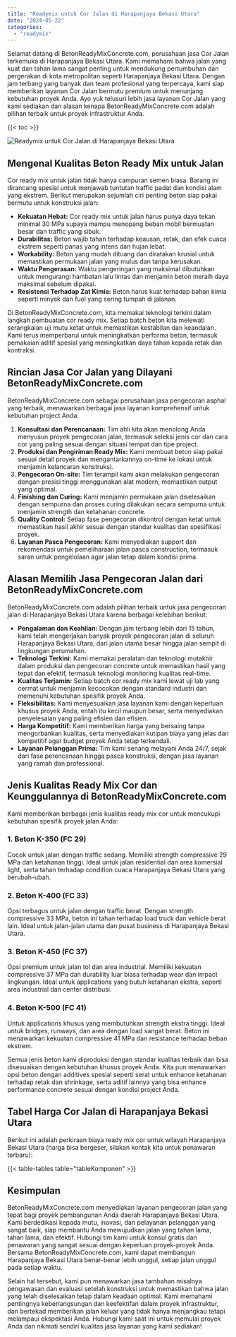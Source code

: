 ```yaml
---
title: "Readymix untuk Cor Jalan di Harapanjaya Bekasi Utara"
date: "2024-05-22"
categories: 
  - "readymix"
---
```


Selamat datang di BetonReadyMixConcrete.com, perusahaan jasa Cor Jalan terkemuka di Harapanjaya Bekasi Utara. Kami memahami bahwa jalan yang kuat dan tahan lama sangat penting untuk mendukung pertumbuhan dan pergerakan di kota metropolitan seperti Harapanjaya Bekasi Utara. Dengan jam terbang yang banyak dan team profesional yang terpercaya, kami siap memberikan layanan Cor Jalan bermutu premium untuk menunjang kebutuhan proyek Anda. Ayo yuk telusuri lebih jasa layanan Cor Jalan yang kami sediakan dan alasan kenapa BetonReadyMixConcrete.com adalah pilihan terbaik untuk proyek infrastruktur Anda.

{{< toc >}}

![Readymix untuk Cor Jalan di Harapanjaya Bekasi Utara](https://betoncor8.github.io/cor/harga-beton-readymix-concrete%20(19).png)

## Mengenal Kualitas Beton Ready Mix untuk Jalan

Cor ready mix untuk jalan tidak hanya campuran semen biasa. Barang ini dirancang spesial untuk menjawab tuntutan traffic padat dan kondisi alam yang ekstrem. Berikut merupakan sejumlah ciri penting beton siap pakai bermutu untuk konstruksi jalan:

- **Kekuatan Hebat:** Cor ready mix untuk jalan harus punya daya tekan minimal 30 MPa supaya mampu menopang beban mobil bermuatan besar dan traffic yang sibuk.
- **Durabilitas:** Beton wajib tahan terhadap keausan, retak, dan efek cuaca ekstrem seperti panas yang intens dan hujan lebat.
- **Workability:** Beton yang mudah dituang dan diratakan krusial untuk memastikan permukaan jalan yang mulus dan tanpa kerusakan.
- **Waktu Pengerasan:** Waktu pengeringan yang maksimal dibutuhkan untuk mengurangi hambatan lalu lintas dan menjamin beton meraih daya maksimal sebelum dipakai.
- **Resistensi Terhadap Zat Kimia:** Beton harus kuat terhadap bahan kimia seperti minyak dan fuel yang sering tumpah di jalanan.

Di BetonReadyMixConcrete.com, kita memakai teknologi terkini dalam langkah pembuatan cor ready mix. Setiap batch beton kita melewati serangkaian uji mutu ketat untuk memastikan kestabilan dan keandalan. Kami terus memperbarui untuk meningkatkan performa beton, termasuk pemakaian aditif spesial yang meningkatkan daya tahan kepada retak dan kontraksi.

## Rincian Jasa Cor Jalan yang Dilayani BetonReadyMixConcrete.com

BetonReadyMixConcrete.com sebagai perusahaan jasa pengecoran asphal yang terbaik, menawarkan berbagai jasa layanan komprehensif untuk kebutuhan project Anda:

1. **Konsultasi dan Perencanaan:** Tim ahli kita akan menolong Anda menyusun proyek pengecoran jalan, termasuk seleksi jenis cor dan cara cor yang paling sesuai dengan situasi tempat dan tipe project.
2. **Produksi dan Pengiriman Ready Mix:** Kami membuat beton siap pakai sesuai detail proyek dan mengantarkannya on-time ke lokasi untuk menjamin kelancaran konstruksi.
3. **Pengecoran On-site:** Tim terampil kami akan melakukan pengecoran dengan presisi tinggi menggunakan alat modern, memastikan output yang optimal.
4. **Finishing dan Curing:** Kami menjamin permukaan jalan diselesaikan dengan sempurna dan proses curing dilakukan secara sempurna untuk menjamin strength dan ketahanan concrete.
5. **Quality Control:** Setiap fase pengecoran dikontrol dengan ketat untuk memastikan hasil akhir sesuai dengan standar kualitas dan spesifikasi proyek.
6. **Layanan Pasca Pengecoran:** Kami menyediakan support dan rekomendasi untuk pemeliharaan jalan pasca construction, termasuk saran untuk pengelolaan agar jalan tetap dalam kondisi prima.

## Alasan Memilih Jasa Pengecoran Jalan dari BetonReadyMixConcrete.com

BetonReadyMixConcrete.com adalah pilihan terbaik untuk jasa pengecoran jalan di Harapanjaya Bekasi Utara karena berbagai kelebihan berikut:

- **Pengalaman dan Keahlian:** Dengan jam terbang lebih dari 15 tahun, kami telah mengerjakan banyak proyek pengecoran jalan di seluruh Harapanjaya Bekasi Utara, dari jalan utama besar hingga jalan sempit di lingkungan perumahan.
- **Teknologi Terkini:** Kami memakai peralatan dan teknologi mutakhir dalam produksi dan pengecoran concrete untuk memastikan hasil yang tepat dan efektif, termasuk teknologi monitoring kualitas real-time.
- **Kualitas Terjamin:** Setiap batch cor ready mix kami lewat uji lab yang cermat untuk menjamin kecocokan dengan standard industri dan memenuhi kebutuhan spesifik proyek Anda.
- **Fleksibilitas:** Kami menyesuaikan jasa layanan kami dengan keperluan khusus proyek Anda, entah itu kecil maupun besar, serta menyediakan penyelesaian yang paling efisien dan efisien.
- **Harga Kompetitif:** Kami memberikan harga yang bersaing tanpa mengorbankan kualitas, serta menyediakan kutipan biaya yang jelas dan kompetitif agar budget proyek Anda tetap terkendali.
- **Layanan Pelanggan Prima:** Tim kami senang melayani Anda 24/7, sejak dari fase perencanaan hingga pasca konstruksi, dengan jasa layanan yang ramah dan professional.

## Jenis Kualitas Ready Mix Cor dan Keunggulannya di BetonReadyMixConcrete.com

Kami memberikan berbagai jenis kualitas ready mix cor untuk mencukupi kebutuhan spesifik proyek jalan Anda:

### 1\. Beton K-350 (FC 29)

Cocok untuk jalan dengan traffic sedang. Memiliki strength compressive 29 MPa dan ketahanan tinggi. Ideal untuk jalan residential dan area komersial light, serta tahan terhadap condition cuaca Harapanjaya Bekasi Utara yang berubah-ubah.

### 2\. Beton K-400 (FC 33)

Opsi terbagus untuk jalan dengan traffic berat. Dengan strength compressive 33 MPa, beton ini tahan terhadap load truck dan vehicle berat lain. Ideal untuk jalan-jalan utama dan pusat business di Harapanjaya Bekasi Utara.

### 3\. Beton K-450 (FC 37)

Opsi premium untuk jalan tol dan area industrial. Memiliki kekuatan compressive 37 MPa dan durability luar biasa terhadap wear dan impact lingkungan. Ideal untuk applications yang butuh ketahanan ekstra, seperti area industrial dan center distribusi.

### 4\. Beton K-500 (FC 41)

Untuk applications khusus yang membutuhkan strength ekstra tinggi. Ideal untuk bridges, runways, dan area dengan load sangat berat. Beton ini menawarkan kekuatan compressive 41 MPa dan resistance terhadap beban ekstrem.

Semua jenis beton kami diproduksi dengan standar kualitas terbaik dan bisa disesuaikan dengan kebutuhan khusus proyek Anda. Kita pun menawarkan opsi beton dengan additives spesial seperti serat untuk enhance ketahanan terhadap retak dan shrinkage, serta aditif lainnya yang bisa enhance performance concrete sesuai dengan kondisi project Anda.

## Tabel Harga Cor Jalan di Harapanjaya Bekasi Utara

Berikut ini adalah perkiraan biaya ready mix cor untuk wilayah Harapanjaya Bekasi Utara (harga bisa bergeser, silakan kontak kita untuk penawaran terbaru):

{{< table-tables table="tableKomponen" >}}

## Kesimpulan

BetonReadyMixConcrete.com menyediakan layanan pengecoran jalan yang tepat bagi proyek pembangunan Anda daerah Harapanjaya Bekasi Utara. Kami berdedikasi kepada mutu, inovasi, dan pelayanan pelanggan yang sangat baik, siap membantu Anda mewujudkan jalan yang tahan lama, tahan lama, dan efektif. Hubungi tim kami untuk konsul gratis dan penawaran yang sangat sesuai dengan keperluan proyek-proyek Anda. Bersama BetonReadyMixConcrete.com, kami dapat membangun Harapanjaya Bekasi Utara benar-benar lebih unggul, setiap jalan unggul pada setiap waktu.

Selain hal tersebut, kami pun menawarkan jasa tambahan misalnya pengawasan dan evaluasi setelah konstruksi untuk memastikan bahwa jalan yang telah diselesaikan tetap dalam keadaan optimal. Kami memahami pentingnya keberlangsungan dan keefektifan dalam proyek infrastruktur, dan bertekad memberikan jalan keluar yang tidak hanya menjangkau tetapi melampaui ekspektasi Anda. Hubungi kami saat ini untuk memulai proyek Anda dan nikmati sendiri kualitas jasa layanan yang kami sediakan!

